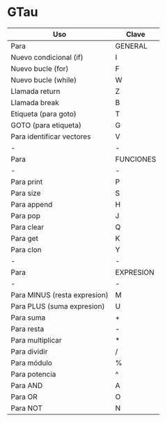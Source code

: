 # GTau

| Uso | Clave |
| - | - |
| Para | GENERAL |
| Nuevo condicional (if) | I |
| Nuevo bucle (for) | F |
| Nuevo bucle (while) | W |
| Llamada return | Z |
| Llamada break | B |
| Etiqueta (para goto) | T |
| GOTO (para etiqueta) | G |
| Para identificar vectores | V |
| - | - |
| Para | FUNCIONES |
| - | - |
| Para print | P |
| Para size | S |
| Para append | H |
| Para pop | J |
| Para clear | Q |
| Para get | K |
| Para clon | Y |
| - | - |
| Para | EXPRESION |
| - | - |
| Para MINUS (resta expresion) | M |
| Para PLUS (suma expresion) | U |
| Para suma | + |
| Para resta | - |
| Para multiplicar | * |
| Para dividir | / |
| Para módulo | % |
| Para potencia | ^ |
| Para AND | A |
| Para OR | O |
| Para NOT | N |
